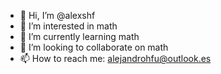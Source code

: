 - 👋 Hi, I’m @alexshf
- 👀 I’m interested in math
- 🌱 I’m currently learning math
- 💞️ I’m looking to collaborate on math
- 📫 How to reach me: alejandrohfu@outlook.es

<!---
alexshf/alexshf is a ✨ special ✨ repository because its `README.md` (this file) appears on your GitHub profile.
You can click the Preview link to take a look at your changes.
--->
